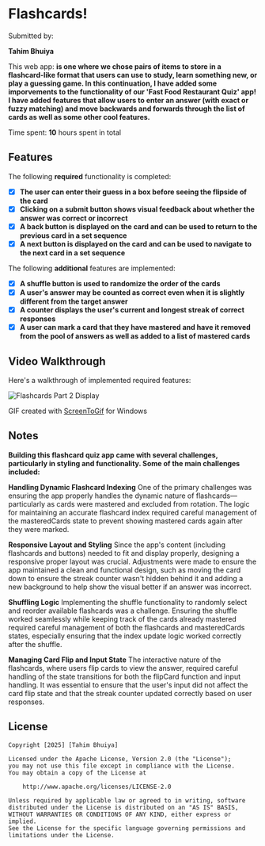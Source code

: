 # Flashcards! 

Submitted by: 

**Tahim Bhuiya**

This web app: **is one where we chose pairs of items to store in a flashcard-like format that users can use to study, learn something new, or play a guessing game. In this continuation, I have added some imporvements to the functionality of our 'Fast Food Restaurant Quiz' app! I have added features that allow users to enter an answer (with exact or fuzzy matching) and move backwards and forwards through the list of cards as well as some other cool features.**

Time spent: **10** hours spent in total

## Features

The following **required** functionality is completed:

- [x] **The user can enter their guess in a box before seeing the flipside of the card**
- [x] **Clicking on a submit button shows visual feedback about whether the answer was correct or incorrect**
- [x] **A back button is displayed on the card and can be used to return to the previous card in a set sequence**
- [x] **A next button is displayed on the card and can be used to navigate to the next card in a set sequence**

The following **additional** features are implemented:

- [x] **A shuffle button is used to randomize the order of the cards**
- [x] **A user's answer may be counted as correct even when it is slightly different from the target answer**
- [x] **A counter displays the user's current and longest streak of correct responses**
- [x] **A user can mark a card that they have mastered and have it removed from the pool of answers as well as added to a list of mastered cards**

## Video Walkthrough

Here's a walkthrough of implemented required features:

![Flashcards Part 2 Display](src/images/flashcards-part2.gif)

<!-- Replace this with whatever GIF tool you used! -->
GIF created with [ScreenToGif](https://www.screentogif.com/) for Windows
## Notes

**Building this flashcard quiz app came with several challenges, particularly in styling and functionality. Some of the main challenges included:**

**Handling Dynamic Flashcard Indexing**
One of the primary challenges was ensuring the app properly handles the dynamic nature of flashcards—particularly as cards were mastered and excluded from rotation. The logic for maintaining an accurate flashcard index required careful management of the masteredCards state to prevent showing mastered cards again after they were marked.

**Responsive Layout and Styling**
Since the app's content (including flashcards and buttons) needed to fit and display properly, designing a responsive proper layout was crucial. Adjustments were made to ensure the app maintained a clean and functional design, such as moving the card down to ensure the streak counter wasn't hidden behind it and adding a new background to help show the visual better if an answer was incorrect.

**Shuffling Logic**
Implementing the shuffle functionality to randomly select and reorder available flashcards was a challenge. Ensuring the shuffle worked seamlessly while keeping track of the cards already mastered required careful management of both the flashcards and masteredCards states, especially ensuring that the index update logic worked correctly after the shuffle.

**Managing Card Flip and Input State**
The interactive nature of the flashcards, where users flip cards to view the answer, required careful handling of the state transitions for both the flipCard function and input handling. It was essential to ensure that the user's input did not affect the card flip state and that the streak counter updated correctly based on user responses.

## License

    Copyright [2025] [Tahim Bhuiya]

    Licensed under the Apache License, Version 2.0 (the "License");
    you may not use this file except in compliance with the License.
    You may obtain a copy of the License at

        http://www.apache.org/licenses/LICENSE-2.0

    Unless required by applicable law or agreed to in writing, software
    distributed under the License is distributed on an "AS IS" BASIS,
    WITHOUT WARRANTIES OR CONDITIONS OF ANY KIND, either express or implied.
    See the License for the specific language governing permissions and
    limitations under the License.